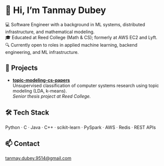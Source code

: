 # 👋 Hi, I’m Tanmay Dubey

💻 Software Engineer with a background in ML systems, distributed infrastructure, and mathematical modeling.  
🎓 Educated at Reed College (Math & CS); formerly at AWS EC2 and Lyft.  
🔍 Currently open to roles in applied machine learning, backend engineering, and ML infrastructure.  

## 🔧 Projects
- **[topic-modeling-cs-papers](https://github.com/tanmaydubey/topic-modeling-cs-papers)**  
  Unsupervised classification of computer systems research using topic modeling (LDA, k-means).  
  *Senior thesis project at Reed College.*

## 🛠️ Tech Stack
Python · C · Java · C++ · scikit-learn · PySpark · AWS · Redis · REST APIs

## 📫 Contact
tanmay.dubey.9514@gmail.com
